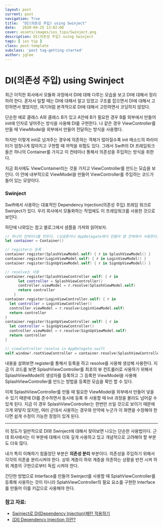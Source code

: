 ```yaml
---
layout: post
current: post
navigation: True
title:  "DI(의존성 주입) using Swinject"
date:   2020-04-25 13:02:00
cover: assets/images/ios_tips/Swinject.png
description: DI(의존성 주입) using Swinject
tags: [ ios tip ]
class: post-template
subclass: 'post tag-getting-started'
author: jglee
---
```


# DI(의존성 주입) using Swinject

 최근 이직한 회사에서 모듈화 과정에서 DI에 대해 다루는 모습을 보고 DI에 대해서 정리하려 한다. 혼자서 일할 때는 DI에 대해서 알고 있었고 구조를 잡으면서 DI에 대해서 고민하면서 했었지만, 여기처럼 본격적으로 DI에 대해서 고민하면서 코딩하지 않았다.

 단순한 예로 클래스 A와 클래스 B가 있고 A안에 B가 필요한 경우 B를 외부에서 만들어 init에 인자로 넣어주는 방식을 사용해 DI를 구현한다. 나 같은 경우 ViewController를 만들 때 ViewModel을 외부에서 만들어 전달하는 방식을 사용했다.

 하지만 이렇게 init로 넘겨주는 경우에 의존하는 객체가 많아질수록 init 메소드의 파라미터가 엄청나게 많아지고 구현할 때 까먹을 위험도 있다. 그래서 Swift의 DI 프레임워크들은 하나의 Container를 가지고 이 컨테이너 통해서 의존성을 주입하는 방식을 취한다.

 지금 회사에도 ViewContainer라는 것을 가지고 ViewController를 만드는 모습을 보인다. 이 안에 내부적으로 ViewModel을 만들어 ViewController를 주입하는 코드가 들어 있는 모양이다.

### Swinject

 Swift에서 사용하는 대표적인 Dependency Injection(의존성 주입) 프레임 워크로 Swinject가 있다. 우리 회사에서 모듈화하는 작업에도 이 프레임워크를 사용한 것으로 보인다.

 하단에 나와있는 참고 블로그에서 샘플을 가져와 읽어보자.

```swift
// 하나의 컨테이너를 만든다. (싱글톤이나 AppDelegate에서 만들어 앱 전체에서 사용한다.)
let container = Container()

// register는 등록
container.register(SplashViewModel.self) { r in SplashViewModel() }
container.register(LoginViewModel.self) { r in LoginViewModel() }
container.register(SignUpViewModel.self) { r in SignUpViewModel() }

// resolve는 사용
container.register(SplashViewController.self) { r in
      let controller = SplashViewController()
      controller.viewModel = r.resolve(SplashViewModel.self)
      return controller
    }
container.register(LoginViewController.self) { r in
  let controller = LoginViewController()
  controller.viewModel = r.resolve(LoginViewModel.self)
  return controller
}
container.register(SignUpViewController.self) { r in
  let controller = SignUpViewController()
  controller.viewModel = r.resolve(SignUpViewModel.self)
  return controller
}

// viewController resolve in AppDelegate.swift
self.window?.rootViewController = container.resolve(SplashViewController.self)
```

 내용을 살펴보면 register를 통해서 등록을 하고 resolve를 사용해 생성해 사용한다. 지금 이 코드를 보면 SplashViewController를 최초의 뷰 컨트롤러로 사용하기 위해서 SplashViewModel의 생성자를 등록하고 그 등록한 ViewModel을 사용해 SplashViewController를 만드는 방법을 등록한 모습을 확인 할 수 있다.

이제 SplashViewController를 만들 때 필요한 ViewModel을 외부에서 만들어 넣을 수 있기 때문에 DI를 준수하면서 동시에 등록 후 사용할 때 Init 과정을 몰라도 넘어갈 수 있게 된다. 지금 이 경우 SplashViewController는 한번만 쓰일 것으로 보이기 때문에 크게 와닿지 않지만, 여러 군데서 사용하는 경우와 만약에 누군가 이 화면을 수정해야 한다면 쉽게 수정이 가능한 장점이 있게 된다.

---

 이 정도가 일반적으로 DI와 Swinject에 대해서 찾아보면 나오는 단순한 사용법이다. 근데 회사에서는 이 부분에 대해서 더욱 깊게 사용하고 있고 개념적으로 고려해야 할 부분도 더욱 많다.

 내가 특히 이해하기 힘들었던 부분은 **의존성 분리** 부분이다. 의존성을 주입하기 위해서 각각의 의존을 분리시켜야 한다. 상위 계층이 하위 계층을 의존하는 상황을 반전 시켜 하위 계층의 구현으로부터 독립 시켜야 한다.

 간단한 방법으로 Interface를 만들어 Swinject를 사용할 때 SplahViewController를 등록해 사용하는 것이 아니라 SplahViewController의 필요 요소를 구현한 Interface를 만들어 이를 키값으로 사용해야 한다.

### 참고 자료:

* [Swinject로 DI(Dependency Injection)패턴 적용하기](https://ontheswift.tistory.com/m/18)
* [[DI] Dependency Injection 이란?](https://medium.com/@jang.wangsu/di-dependency-injection-%EC%9D%B4%EB%9E%80-1b12fdefec4f)